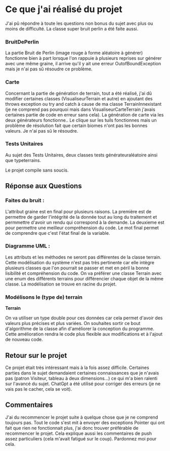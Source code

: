 # Ce que j'ai réalisé du projet

J'ai pû répondre à toute les questions non bonus du sujet avec plus ou moins de difficulté. La classe super bruit perlin a été faite aussi. 

### BruitDePerlin
La partie Bruit de Perlin (image rouge à forme aléatoire à générer) fonctionne bien à part lorsque l'on rappuie à plusieurs reprises sur générer avec une même graine, il arrive qu'il y ait une erreur OutofBoundException mais je n'ai pas sû résoudre ce problème.

### Carte
Concernant la partie de génération de terrain, tout a été réalisé, j'ai dû modifier certaines classes (VisualiseurTerrain et autre) en ajoutant des throws exception ou try and catch à cause de ma classe TerrainInnexistant (je ne comprend pas pourquoi mais dans VisualiseurCarteTerrain j'avais certaines partie de code en erreur sans cela). La génération de carte via les deux générateurs fonctionne.. 
Le clique sur les tuils fonctionnes mais un problème de résolution fait que certain biomes n'ont pas les bonnes valeurs. Je n'ai pas sû le résoudre. 

### Tests Unitaires
Au sujet des Tests Unitaires, deux classes tests générateuraléatoire ainsi que typeterrains.


Le projet compile sans soucis. 

## Réponse aux Questions

### Faites du bruit :

L'attribut graine est en final pour plusieurs raisons. La première est de permettre de garder l'intégrité de la donnée tout au long du traitement et permmettre d'avoir un rendu qui correspond à la demande. La deuxieme est pour permettre une meilleur compréhension du code. Le mot final permet de comprendre que c'est l'état final de la variable.

### Diagramme UML :

Les attributs et les méthodes ne seront pas différentes de la classe terrain. Cette modélisation du système n'est pas très pertinente car elle intègre plusieurs classes que l'on pourrait se passer et met en péril la bonne lisibilité et compréhension du code. On va préférer une classe Terrain avec une enum des différents terrains pour différencier chaque objet de la même classe. La modélisation se trouve en racine du projet.

### Modélisons le (type de) terrain

**Terrain**

On va utiliser un type double pour ces données car cela permet d'avoir des valeurs plus précises et plus variées. 
On souhaites sortir ce bout d'algorithme de la classe afin d'améliorer la conception du programme. Cette amélioration rendra le code plus flexible aux modifications et à l'ajout de nouveau code. 

## Retour sur le projet

Ce projet était très intéressant mais à la fois assez difficile. Certaines parties dans le sujet demandaient certaines connaissances que je n'avais pas (patron Visiteur, tableau à deux dimensions...) ce qui m'a bien ralenti sur l'avancé du sujet. ChatGpt a été utilisé pour corriger des erreurs (je ne vais pas le cacher, cela se voit).

## Commentaires

J'ai du recommencer le projet suite à quelque chose que je ne comprend toujours pas. Tout le code s'est mit à envoyer des exceptions Pointer qui ont fait que rien ne fonctionnait plus, j'ai donc trouver préférable de recommencer le projet.
Cela explique aussi les commentaires de push assez particuliers (cela m'avait fatigué sur le coup). Pardonnez moi pour cela.
